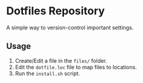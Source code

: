 # Dotfiles Repository
A simple way to version-control important settings.

## Usage
1. Create/Edit a file in the `files/` folder.
2. Edit the `dotfile.loc` file to map files to locations.
3. Run the `install.sh` script.
